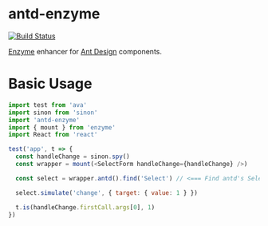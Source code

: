 # antd-enzyme

[![Build Status](https://travis-ci.org/yesmeck/antd-enzyme.svg?branch=master)](https://travis-ci.org/yesmeck/antd-enzyme)

[Enzyme](https://github.com/airbnb/enzyme) enhancer for [Ant Design](https://github.com/ant-design/ant-design) components.


# Basic Usage

```javascript
import test from 'ava'
import sinon from 'sinon'
import 'antd-enzyme'
import { mount } from 'enzyme'
import React from 'react'

test('app', t => {
  const handleChange = sinon.spy()
  const wrapper = mount(<SelectForm handleChange={handleChange} />)

  const select = wrapper.antd().find('Select') // <=== Find antd's Select component

  select.simulate('change', { target: { value: 1 } })

  t.is(handleChange.firstCall.args[0], 1)
})
```
